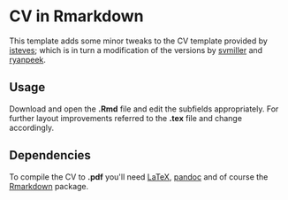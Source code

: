 # CV in Rmarkdown
This template adds some minor tweaks to the CV template provided by [isteves](https://github.com/isteves/resume); which is in turn a
modification of the versions by [svmiller](https://github.com/svmiller/svm-r-markdown-templates) and 
[ryanpeek](https://github.com/ryanpeek/markdown_cv).

## Usage
Download and open the **.Rmd** file and edit the subfields appropriately. For further layout improvements referred to the **.tex** file and
change accordingly.

## Dependencies
To compile the CV to **.pdf** you'll need [LaTeX](https://www.latex-project.org/get/), [pandoc](https://pandoc.org/installing.html) and of course the [Rmarkdown](https://rmarkdown.rstudio.com) package.
